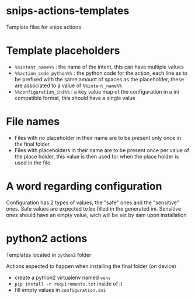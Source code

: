 # snips-actions-templates
Template files for snips actions

# Template placeholders
 - `%%intent_name%%` : the name of the intent, this can have multiple values
 - `%%action_code_python%%` : the python code for the action, each line as to be prefixed with the same amount of spaces as the placeholder, these are associated to a value of `%%intent_name%%`
 - `%%configuration_ini%%` : a key value map of the configuration in a ini compatible format, this should have a single value

# File names
 - Files with no placeholder in their name are to be present only once in the final folder
 - Files with placeholders in their name are to be present once per value of the place holder, this value is then used for when the place holder is used in the file

# A word regarding configuration
Configuration has 2 types of values, the "safe" ones and the "sensitive" ones. Safe values are expected to be filled in the generated ini. Sensitive ones should have an empty value, wich will be set by sam upon installation

# python2 actions
Templates located in `python2` folder

Actions expected to happen when installing the final folder (on device)
- create a python2 virtualenv named `venv`
- `pip install -r requirements.txt` inside of it
- fill empty values in `configuration.ini`


